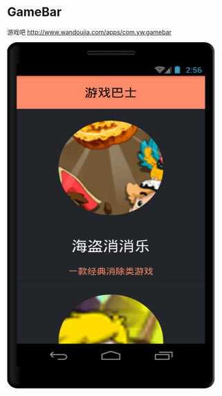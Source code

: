 # GameBar
游戏吧
http://www.wandoujia.com/apps/com.yw.gamebar

![image](https://github.com/YingYou/GameBar/blob/master/a.jpg)

